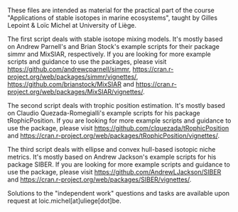 These files are intended as material for the practical part of the course "Applications of stable isotopes in marine ecosystems", taught by Gilles Lepoint & Loïc Michel at University of Liège.

The first script deals with stable isotope mixing models. It's mostly based on Andrew Parnell's and Brian Stock's example scripts for their package simmr and MixSIAR, respectively. If you are looking for more example scripts and guidance to use the packages, please visit
https://github.com/andrewcparnell/simmr, https://cran.r-project.org/web/packages/simmr/vignettes/, https://github.com/brianstock/MixSIAR and https://cran.r-project.org/web/packages/MixSIAR/vignettes/.

The second script deals with trophic position estimation. It's mostly based on Claudio Quezada-Romegialli's example scripts for his package tRophicPosition. If you are looking for more example scripts and guidance to use the package, please visit https://github.com/clquezada/tRophicPosition and https://cran.r-project.org/web/packages/tRophicPosition/vignettes/.

The third script deals with ellipse and convex hull-based isotopic niche metrics. It's mostly based on Andrew Jackson's example scripts for his package SIBER. If you are looking for more example scripts and guidance to use the package, please visit https://github.com/AndrewLJackson/SIBER and https://cran.r-project.org/web/packages/SIBER/vignettes/.

Solutions to the "independent work" questions and tasks are available upon request at loic.michel[at]uliege[dot]be.

